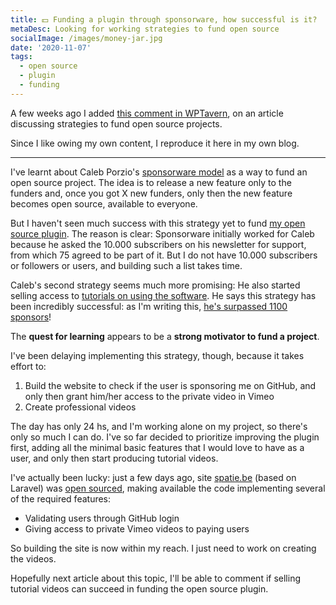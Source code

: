 ```yaml
---
title: 💵 Funding a plugin through sponsorware, how successful is it?
metaDesc: Looking for working strategies to fund open source
socialImage: /images/money-jar.jpg
date: '2020-11-07'
tags:
  - open source
  - plugin
  - funding
---
```


A few weeks ago I added [this comment in WPTavern](...), on an article discussing strategies to fund open source projects.

Since I like owing my own content, I reproduce it here in my own blog.

---

I've learnt about Caleb Porzio's <a href="https://calebporzio.com/sponsorware">sponsorware model</a> as a way to fund an open source project. The idea is to release a new feature only to the funders and, once you got X new funders, only then the new feature becomes open source, available to everyone.

But I haven't seen much success with this strategy yet to fund <a href="https://github.com/GraphQLAPI/graphql-api-for-wp">my open source plugin</a>. The reason is clear: Sponsorware initially worked for Caleb because he asked the 10.000 subscribers on his newsletter for support, from which 75 agreed to be part of it. But I do not have 10.000 subscribers or followers or users, and building such a list takes time.

Caleb's second strategy seems much more promising: He also started selling access to <a href="https://calebporzio.com/i-just-hit-dollar-100000yr-on-github-sponsors-heres-how-i-did-it">tutorials on using the software</a>. He says this strategy has been incredibly successful: as I'm writing this, <a href="https://github.com/sponsors/calebporzio#sponsors">he's surpassed 1100 sponsors</a>!

The <strong>quest for learning</strong> appears to be a <strong>strong motivator to fund a project</strong>.

I've been delaying implementing this strategy, though, because it takes effort to:

<ol>
<li>Build the website to check if the user is sponsoring me on GitHub, and only then grant him/her access to the private video in Vimeo</li>
<li>Create professional videos</li>
</ol>

The day has only 24 hs, and I'm working alone on my project, so there's only so much I can do. I've so far decided to prioritize improving the plugin first, adding all the minimal basic features that I would love to have as a user, and only then start producing tutorial videos.

I've actually been lucky: just a few days ago, site <a href="https://spatie.be/">spatie.be</a> (based on Laravel) was <a href="https://github.com/spatie/spatie.be">open sourced</a>, making available the code implementing several of the required features:

- Validating users through GitHub login
- Giving access to private Vimeo videos to paying users

So building the site is now within my reach. I just need to work on creating the videos.

Hopefully next article about this topic, I'll be able to comment if selling tutorial videos can succeed in funding the open source plugin.
